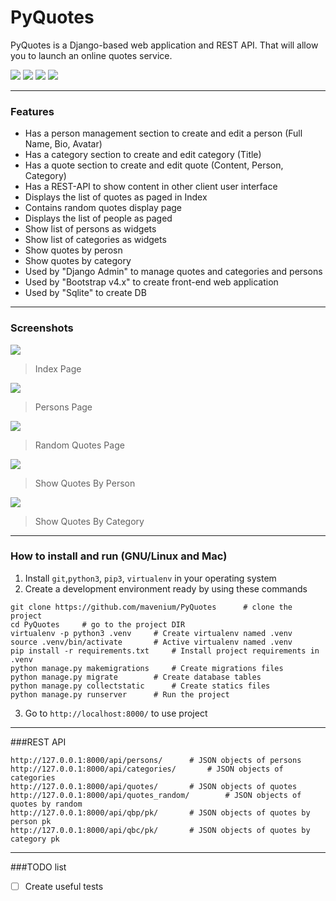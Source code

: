 # PyQuotes

PyQuotes is a Django-based web application and REST API. That will allow you to launch an online quotes service.

![](https://img.shields.io/github/stars/mavenium/PyQuotes) ![](https://img.shields.io/github/forks/mavenium/PyQuotes) ![](https://img.shields.io/github/issues/mavenium/PyQuotes) ![](https://img.shields.io/twitter/url?url=https%3A%2F%2Fgithub.com%2Fmavenium%2FPyQuotes)

------------
### Features

- Has a person management section to create and edit a person (Full Name, Bio, Avatar)
- Has a category section to create and edit category (Title)
- Has a quote section to create and edit quote (Content, Person, Category)
- Has a REST-API to show content in other client user interface
- Displays the list of quotes as paged in Index
- Contains random quotes display page
- Displays the list of people as paged
- Show list of persons as widgets
- Show list of categories as widgets
- Show quotes by perosn
- Show quotes by category
- Used by "Django Admin" to manage quotes and categories and persons
- Used by "Bootstrap v4.x" to create front-end web application
- Used by "Sqlite" to create DB

------------
### Screenshots

![](https://raw.githubusercontent.com/mavenium/PyQuotes/master/Screenshots/Home.png)
> Index Page

![](https://raw.githubusercontent.com/mavenium/PyQuotes/master/Screenshots/Persons.png)
> Persons Page

![](https://raw.githubusercontent.com/mavenium/PyQuotes/master/Screenshots/Random.png)
> Random Quotes Page

![](https://raw.githubusercontent.com/mavenium/PyQuotes/master/Screenshots/Quotes%20By%20Person.png)
> Show Quotes By Person

![](https://raw.githubusercontent.com/mavenium/PyQuotes/master/Screenshots/Quotes%20By%20Category.png)
> Show Quotes By Category

------------
### How to install and run (GNU/Linux and Mac)
                
1. Install `git`,`python3`, `pip3`, `virtualenv` in your operating system
2. Create a development environment ready by using these commands
```
git clone https://github.com/mavenium/PyQuotes		# clone the project
cd PyQuotes		# go to the project DIR
virtualenv -p python3 .venv		# Create virtualenv named .venv
source .venv/bin/activate		# Active virtualenv named .venv
pip install -r requirements.txt		# Install project requirements in .venv
python manage.py makemigrations		# Create migrations files
python manage.py migrate		# Create database tables
python manage.py collectstatic		# Create statics files
python manage.py runserver		# Run the project
```
3. Go to  `http://localhost:8000/` to use project
                

------------
###REST API
```
http://127.0.0.1:8000/api/persons/		# JSON objects of persons
http://127.0.0.1:8000/api/categories/		# JSON objects of categories
http://127.0.0.1:8000/api/quotes/		# JSON objects of quotes
http://127.0.0.1:8000/api/quotes_random/		# JSON objects of quotes by random
http://127.0.0.1:8000/api/qbp/pk/		# JSON objects of quotes by person pk
http://127.0.0.1:8000/api/qbc/pk/		# JSON objects of quotes by category pk
```

------------

###TODO list

- [ ] Create useful tests
